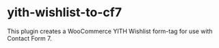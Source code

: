 # yith-wishlist-to-cf7
This plugin creates a WooCommerce YITH Wishlist form-tag for use with Contact Form 7. 

